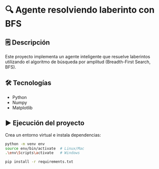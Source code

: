 # 🔍 Agente resolviendo laberinto con BFS

## 🗒️ Descripción
Este proyecto implementa un agente inteligente que resuelve laberintos utilizando el algoritmo de búsqueda por amplitud (Breadth-First Search, BFS).

## 🛠️ Tecnologías
- Python
- Numpy
- Matplotlib

## ▶️ Ejecución del proyecto
Crea un entorno virtual e instala dependencias:

```bash
python -m venv env
source env/bin/activate  # Linux/Mac
.\env\Scripts\activate   # Windows

pip install -r requirements.txt
